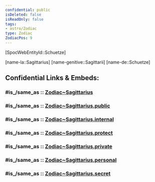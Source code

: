 ```yaml
---
confidential: public
isDeleted: false
isReadOnly: false
tags:
- astro/Zodiac
type: Zodiac
ZodiacPos: 9
---
```


[SpocWebEntityId::Schuetze]



[name-la::Sagittarius]
[name-genitive::Sagittarii]
[name-de::Schuetze]


## Confidential Links & Embeds: 

### #is_/same_as :: [Zodiac~Sagittarius](/_Standards/Astronomy/Star~Constellation/Zodiac~Sagittarius.md) 

### #is_/same_as :: [Zodiac~Sagittarius.public](/_public/Astronomy/Star~Constellation/Zodiac~Sagittarius.public.md) 

### #is_/same_as :: [Zodiac~Sagittarius.internal](/_internal/Astronomy/Star~Constellation/Zodiac~Sagittarius.internal.md) 

### #is_/same_as :: [Zodiac~Sagittarius.protect](/_protect/Astronomy/Star~Constellation/Zodiac~Sagittarius.protect.md) 

### #is_/same_as :: [Zodiac~Sagittarius.private](/_private/Astronomy/Star~Constellation/Zodiac~Sagittarius.private.md) 

### #is_/same_as :: [Zodiac~Sagittarius.personal](/_personal/Astronomy/Star~Constellation/Zodiac~Sagittarius.personal.md) 

### #is_/same_as :: [Zodiac~Sagittarius.secret](/_secret/Astronomy/Star~Constellation/Zodiac~Sagittarius.secret.md)

